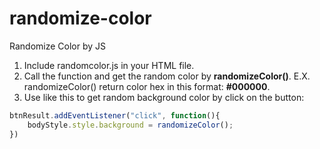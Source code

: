 # randomize-color
Randomize Color by JS

1. Include randomcolor.js in your HTML file.
2. Call the function and get the random color by <strong>randomizeColor()</strong>.
   E.X. randomizeColor() return color hex in this format: <strong>#000000</strong>.
3. Use like this to get random background color by click on the button:
```JavaScript
btnResult.addEventListener("click", function(){
	bodyStyle.style.background = randomizeColor();
})
```
